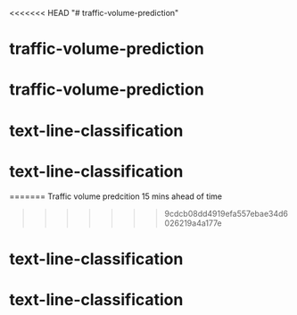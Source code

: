 <<<<<<< HEAD
"# traffic-volume-prediction" 
# traffic-volume-prediction
# traffic-volume-prediction
# text-line-classification
# text-line-classification
=======
Traffic volume predcition 15 mins ahead of time
>>>>>>> 9cdcb08dd4919efa557ebae34d6026219a4a177e
# text-line-classification
# text-line-classification
